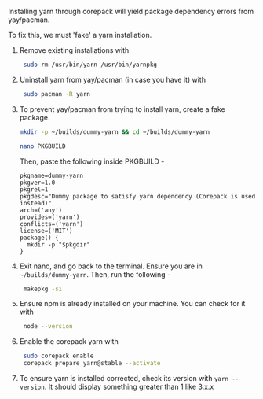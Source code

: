 Installing yarn through corepack will yield package dependency errors from yay/pacman.

To fix this, we must 'fake' a yarn installation.

1. Remove existing installations with 
   ```bash
	sudo rm /usr/bin/yarn /usr/bin/yarnpkg
	```
2. Uninstall yarn from yay/pacman (in case you have it) with 
   ```bash
	sudo pacman -R yarn
	```
4. To prevent yay/pacman from trying to install yarn, create a fake package.
	```bash
	mkdir -p ~/builds/dummy-yarn && cd ~/builds/dummy-yarn
    ```
	```bash
	nano PKGBUILD
    ```
    Then, paste the following inside PKGBUILD -
    ```
    pkgname=dummy-yarn
	pkgver=1.0
	pkgrel=1
	pkgdesc="Dummy package to satisfy yarn dependency (Corepack is used instead)"
	arch=('any')
	provides=('yarn')
	conflicts=('yarn')
	license=('MIT')
	package() { 
	  mkdir -p "$pkgdir"
	}
	```
5. Exit nano, and go back to the terminal.
   Ensure you are in `~/builds/dummy-yarn`.
   Then, run the following -
   ```bash
	makepkg -si
	```
6. Ensure npm is already installed on your machine. 
   You can check for it with 
   ```bash
	node --version
	```
7. Enable the corepack yarn with 
   ```bash
	sudo corepack enable
	corepack prepare yarn@stable --activate  
     ```
8. To ensure yarn is installed corrected, check its version with `yarn --version`. 
   It should display something greater than 1 like 3.x.x
